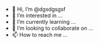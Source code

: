 - 👋 Hi, I’m @dgsdgsgsf
- 👀 I’m interested in ...
- 🌱 I’m currently learning ...
- 💞️ I’m looking to collaborate on ...
- 📫 How to reach me ...

<!---
dgsdgsgsf/dgsdgsgsf is a ✨ special ✨ repository because its `README.md` (this file) appears on your GitHub profile.
You can click the Preview link to take a look at your changes.
--->
